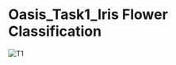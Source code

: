 # Oasis_Task1_Iris Flower Classification
![T1](https://github.com/Akshatanand15/Oasis_Task1/assets/120087445/1a04ad08-5ebb-4aa1-be10-95cbc7bc4d10)

